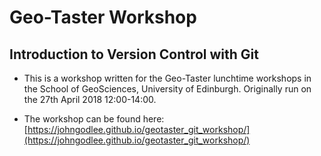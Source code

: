 # Geo-Taster Workshop
## Introduction to Version Control with Git

* This is a workshop written for the Geo-Taster lunchtime workshops in the School of GeoSciences, University of Edinburgh. Originally run on the 27th April 2018 12:00-14:00.

* The workshop can be found here: [https://johngodlee.github.io/geotaster_git_workshop/](https://johngodlee.github.io/geotaster_git_workshop/)

